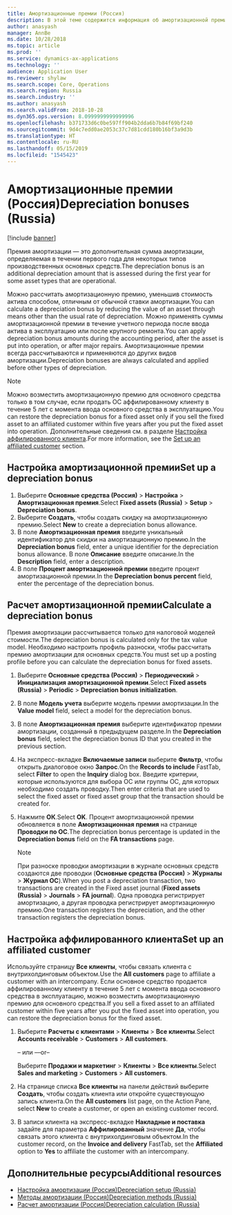 ```yaml
---
title: Амортизационные премии (Россия)
description: В этой теме содержится информация об амортизационной премии для основных средств в России.
author: anasyash
manager: AnnBe
ms.date: 10/28/2018
ms.topic: article
ms.prod: ''
ms.service: dynamics-ax-applications
ms.technology: ''
audience: Application User
ms.reviewer: shylaw
ms.search.scope: Core, Operations
ms.search.region: Russia
ms.search.industry: ''
ms.author: anasyash
ms.search.validFrom: 2018-10-28
ms.dyn365.ops.version: 8.0999999999999996
ms.openlocfilehash: b371733d6c0be597ff904b2dda6b7b84f69bf240
ms.sourcegitcommit: 9d4c7edd0ae2053c37c7d81cdd180b16bf3a9d3b
ms.translationtype: HT
ms.contentlocale: ru-RU
ms.lasthandoff: 05/15/2019
ms.locfileid: "1545423"
---
```

# <a name="depreciation-bonuses-russia"></a><span data-ttu-id="7f0fb-103">Амортизационные премии (Россия)</span><span class="sxs-lookup"><span data-stu-id="7f0fb-103">Depreciation bonuses (Russia)</span></span>

[!include [banner](../includes/banner.md)]

<span data-ttu-id="7f0fb-104">Премия амортизации — это дополнительная сумма амортизации, определяемая в течении первого года для некоторых типов производственных основных средств.</span><span class="sxs-lookup"><span data-stu-id="7f0fb-104">The depreciation bonus is an additional depreciation amount that is assessed during the first year for some asset types that are operational.</span></span>

<span data-ttu-id="7f0fb-105">Можно рассчитать амортизационную премию, уменьшив стоимость актива способом, отличным от обычной ставки амортизации.</span><span class="sxs-lookup"><span data-stu-id="7f0fb-105">You can calculate a depreciation bonus by reducing the value of an asset through means other than the usual rate of depreciation.</span></span> <span data-ttu-id="7f0fb-106">Можно применять суммы амортизационной премии в течение учетного периода после ввода актива в эксплуатацию или после крупного ремонта.</span><span class="sxs-lookup"><span data-stu-id="7f0fb-106">You can apply depreciation bonus amounts during the accounting period, after the asset is put into operation, or after major repairs.</span></span> <span data-ttu-id="7f0fb-107">Амортизационные премии всегда рассчитываются и применяются до других видов амортизации.</span><span class="sxs-lookup"><span data-stu-id="7f0fb-107">Depreciation bonuses are always calculated and applied before other types of depreciation.</span></span>

> [!NOTE]
> <span data-ttu-id="7f0fb-108">Можно возместить амортизационную премию для основного средства только в том случае, если продать ОС аффилированному клиенту в течение 5 лет с момента ввода основного средства в эксплуатацию.</span><span class="sxs-lookup"><span data-stu-id="7f0fb-108">You can restore the depreciation bonus for a fixed asset only if you sell the fixed asset to an affiliated customer within five years after you put the fixed asset into operation.</span></span> <span data-ttu-id="7f0fb-109">Дополнительные сведения см. в разделе [Настройка аффилированного клиента](#set-up-an-affiliated-customer).</span><span class="sxs-lookup"><span data-stu-id="7f0fb-109">For more information, see the [Set up an affiliated customer](#set-up-an-affiliated-customer) section.</span></span>

## <a name="set-up-a-depreciation-bonus"></a><span data-ttu-id="7f0fb-110">Настройка амортизационной премии</span><span class="sxs-lookup"><span data-stu-id="7f0fb-110">Set up a depreciation bonus</span></span>

1. <span data-ttu-id="7f0fb-111">Выберите **Основные средства (Россия)** \> **Настройка** \> **Амортизационная премия**.</span><span class="sxs-lookup"><span data-stu-id="7f0fb-111">Select **Fixed assets (Russia)** \> **Setup** \> **Depreciation bonus**.</span></span>
2. <span data-ttu-id="7f0fb-112">Выберите **Создать**, чтобы создать скидку на амортизационную премию.</span><span class="sxs-lookup"><span data-stu-id="7f0fb-112">Select **New** to create a depreciation bonus allowance.</span></span>
3. <span data-ttu-id="7f0fb-113">В поле **Амортизационная премия** введите уникальный идентификатор для скидки на амортизационную премию.</span><span class="sxs-lookup"><span data-stu-id="7f0fb-113">In the **Depreciation bonus** field, enter a unique identifier for the depreciation bonus allowance.</span></span> <span data-ttu-id="7f0fb-114">В поле **Описание** введите описание.</span><span class="sxs-lookup"><span data-stu-id="7f0fb-114">In the **Description** field, enter a description.</span></span>
4. <span data-ttu-id="7f0fb-115">В поле **Процент амортизационной премии** введите процент амортизационной премии.</span><span class="sxs-lookup"><span data-stu-id="7f0fb-115">In the **Depreciation bonus percent** field, enter the percentage of the depreciation bonus.</span></span>

## <a name="calculate-a-depreciation-bonus"></a><span data-ttu-id="7f0fb-116">Расчет амортизационной премии</span><span class="sxs-lookup"><span data-stu-id="7f0fb-116">Calculate a depreciation bonus</span></span>

<span data-ttu-id="7f0fb-117">Премия амортизации рассчитывается только для налоговой моделей стоимости.</span><span class="sxs-lookup"><span data-stu-id="7f0fb-117">The depreciation bonus is calculated only for the tax value model.</span></span> <span data-ttu-id="7f0fb-118">Необходимо настроить профиль разноски, чтобы рассчитать премию амортизации для основных средств.</span><span class="sxs-lookup"><span data-stu-id="7f0fb-118">You must set up a posting profile before you can calculate the depreciation bonus for fixed assets.</span></span>

1. <span data-ttu-id="7f0fb-119">Выберите **Основные средства (Россия)** \> **Периодический** \> **Инициализация амортизационной премии**.</span><span class="sxs-lookup"><span data-stu-id="7f0fb-119">Select **Fixed assets (Russia)** \> **Periodic** \> **Depreciation bonus initialization**.</span></span>
2. <span data-ttu-id="7f0fb-120">В поле **Модель учета** выберите модель премии амортизации.</span><span class="sxs-lookup"><span data-stu-id="7f0fb-120">In the **Value model** field, select a model for the depreciation bonus.</span></span>
3. <span data-ttu-id="7f0fb-121">В поле **Амортизационная премия** выберите идентификатор премии амортизации, созданный в предыдущем разделе.</span><span class="sxs-lookup"><span data-stu-id="7f0fb-121">In the **Depreciation bonus** field, select the depreciation bonus ID that you created in the previous section.</span></span>
4. <span data-ttu-id="7f0fb-122">На экспресс-вкладке **Включаемые записи** выберите **Фильтр**, чтобы открыть диалоговое окно **Запрос**.</span><span class="sxs-lookup"><span data-stu-id="7f0fb-122">On the **Records to include** FastTab, select **Filter** to open the **Inquiry** dialog box.</span></span> <span data-ttu-id="7f0fb-123">Введите критерии, которые используются для выбора ОС или группы ОС, для которых необходимо создать проводку.</span><span class="sxs-lookup"><span data-stu-id="7f0fb-123">Then enter criteria that are used to select the fixed asset or fixed asset group that the transaction should be created for.</span></span>
5. <span data-ttu-id="7f0fb-124">Нажмите **ОК**.</span><span class="sxs-lookup"><span data-stu-id="7f0fb-124">Select **OK**.</span></span> <span data-ttu-id="7f0fb-125">Процент амортизационной премии обновляется в поле **Амортизационная премия** на странице **Проводки по ОС**.</span><span class="sxs-lookup"><span data-stu-id="7f0fb-125">The depreciation bonus percentage is updated in the **Depreciation bonus** field on the **FA transactions** page.</span></span>

    > [!NOTE]
    > <span data-ttu-id="7f0fb-126">При разноске проводки амортизации в журнале основных средств создаются две проводки (**Основные средства (Россия)** \> **Журналы** \> **Журнал ОС**).</span><span class="sxs-lookup"><span data-stu-id="7f0fb-126">When you post a depreciation transaction, two transactions are created in the Fixed asset journal (**Fixed assets (Russia)** \> **Journals** \> **FA journal**).</span></span> <span data-ttu-id="7f0fb-127">Одна проводка регистрирует амортизацию, а другая проводка регистрирует амортизационную премию.</span><span class="sxs-lookup"><span data-stu-id="7f0fb-127">One transaction registers the depreciation, and the other transaction registers the depreciation bonus.</span></span>

## <a name="set-up-an-affiliated-customer"></a><span data-ttu-id="7f0fb-128">Настройка аффилированного клиента</span><span class="sxs-lookup"><span data-stu-id="7f0fb-128">Set up an affiliated customer</span></span>

<span data-ttu-id="7f0fb-129">Используйте страницу **Все клиенты**, чтобы связать клиента с внутрихолдинговым объектом.</span><span class="sxs-lookup"><span data-stu-id="7f0fb-129">Use the **All customers** page to affiliate a customer with an intercompany.</span></span> <span data-ttu-id="7f0fb-130">Если основное средство продается аффилированному клиенту в течение 5 лет с момента ввода основного средства в эксплуатацию, можно возместить амортизационную премию для основного средства.</span><span class="sxs-lookup"><span data-stu-id="7f0fb-130">If you sell a fixed asset to an affiliated customer within five years after you put the fixed asset into operation, you can restore the depreciation bonus for the fixed asset.</span></span>

1. <span data-ttu-id="7f0fb-131">Выберите **Расчеты с клиентами** \> **Клиенты** \> **Все клиенты**.</span><span class="sxs-lookup"><span data-stu-id="7f0fb-131">Select **Accounts receivable** \> **Customers** \> **All customers**.</span></span>

    <span data-ttu-id="7f0fb-132">– или –</span><span class="sxs-lookup"><span data-stu-id="7f0fb-132">–or–</span></span>

    <span data-ttu-id="7f0fb-133">Выберите **Продажи и маркетинг** \> **Клиенты** \> **Все клиенты**.</span><span class="sxs-lookup"><span data-stu-id="7f0fb-133">Select **Sales and marketing** \> **Customers** \> **All customers**.</span></span>

2. <span data-ttu-id="7f0fb-134">На странице списка **Все клиенты** на панели действий выберите **Создать**, чтобы создать клиента или откройте существующую запись клиента.</span><span class="sxs-lookup"><span data-stu-id="7f0fb-134">On the **All customers** list page, on the Action Pane, select **New** to create a customer, or open an existing customer record.</span></span>
3. <span data-ttu-id="7f0fb-135">В записи клиента на экспресс-вкладке **Накладные и поставка** задайте для параметра **Аффилированный** значение **Да**, чтобы связать этого клиента с внутрихолдинговым объектом.</span><span class="sxs-lookup"><span data-stu-id="7f0fb-135">In the customer record, on the **Invoice and delivery** FastTab, set the **Affiliated** option to **Yes** to affiliate the customer with an intercompany.</span></span>

## <a name="additional-resources"></a><span data-ttu-id="7f0fb-136">Дополнительные ресурсы</span><span class="sxs-lookup"><span data-stu-id="7f0fb-136">Additional resources</span></span>

- [<span data-ttu-id="7f0fb-137">Настройка амортизации (Россия)</span><span class="sxs-lookup"><span data-stu-id="7f0fb-137">Depreciation setup (Russia)</span></span>](rus-depreciation-setup.md)
- [<span data-ttu-id="7f0fb-138">Методы амортизации (Россия)</span><span class="sxs-lookup"><span data-stu-id="7f0fb-138">Depreciation methods (Russia)</span></span>](rus-depreciation-methods.md)
- [<span data-ttu-id="7f0fb-139">Расчет амортизации (Россия)</span><span class="sxs-lookup"><span data-stu-id="7f0fb-139">Depreciation calculation (Russia)</span></span>](rus-depreciation-calculation.md)
